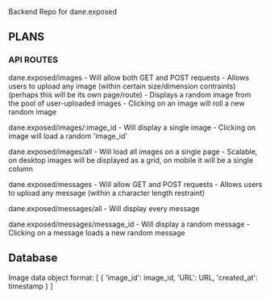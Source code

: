Backend Repo for dane.exposed

## PLANS

### API ROUTES

dane.exposed/images
    - Will allow both GET and POST requests
    - Allows users to upload any image (within certain size/dimension contraints) (perhaps this will be its own page/route)
    - Displays a random image from the pool of user-uploaded images
    - Clicking on an image will roll a new random image

dane.exposed/images/:image_id
    - Will display a single image
    - Clicking on image will load a random 'image_id'

dane.exposed/images/all
    - Will load all images on a single page
    - Scalable, on desktop images will be displayed as a grid, on mobile it will be a single column

dane.exposed/messages
    - Will allow GET and POST requests
    - Allows users to upload any message (within a character length restraint)
    
dane.exposed/messages/all
    - Will display every message

dane.exposed/messages/message_id
    - Will display a random message
    - Clicking on a message loads a new random message


## Database

Image data object format:
[
    {
        'image_id': image_id,
        'URL': URL,
        'created_at': timestamp
    }
]